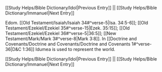 [[Study Helps/Bible Dictionary/Idol|Previous Entry]]  ||  [[Study Helps/Bible Dictionary/Immanuel|Next Entry]]

 Edom. [[Old Testament/Isaiah/Isaiah 34#^verse-5|Isa. 34:5-6]]; [[Old Testament/Ezekiel/Ezekiel 35#^verse-15|Ezek. 35:15]]; [[Old Testament/Ezekiel/Ezekiel 36#^verse-5|36:5]]; [[New Testament/Mark/Mark 3#^verse-8|Mark 3:8]]. In [[Doctrine and Covenants/Doctrine and Covenants/Doctrine and Covenants 1#^verse-36|D&C 1:36]] Idumea is used to represent the world.

[[Study Helps/Bible Dictionary/Idol|Previous Entry]]  ||  [[Study Helps/Bible Dictionary/Immanuel|Next Entry]]